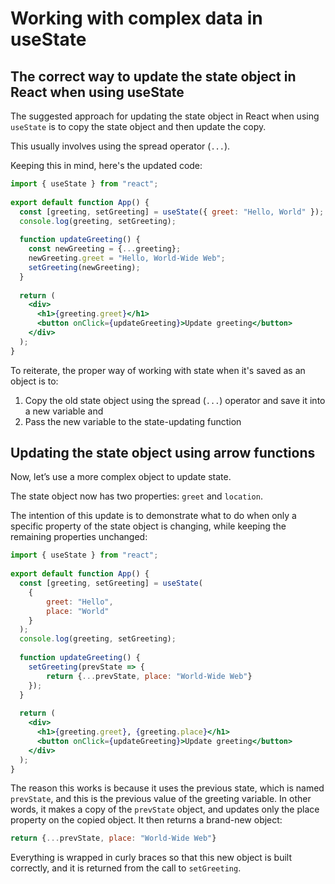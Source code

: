 # Working with complex data in useState

## The correct way to update the state object in React when using useState

The suggested approach for updating the state object in React when using `useState` is to copy the state object and then update the copy.

This usually involves using the spread operator (`...`).

Keeping this in mind, here's the updated code:

```jsx
import { useState } from "react"; 
 
export default function App() { 
  const [greeting, setGreeting] = useState({ greet: "Hello, World" }); 
  console.log(greeting, setGreeting); 
 
  function updateGreeting() { 
    const newGreeting = {...greeting}; 
    newGreeting.greet = "Hello, World-Wide Web"; 
    setGreeting(newGreeting); 
  } 
 
  return ( 
    <div> 
      <h1>{greeting.greet}</h1> 
      <button onClick={updateGreeting}>Update greeting</button> 
    </div> 
  ); 
}
```

To reiterate, the proper way of working with state when it's saved as an object is to:

1. Copy the old state object using the spread (`...`) operator and save it into a new variable and 
2. Pass the new variable to the state-updating function 

## Updating the state object using arrow functions

Now, let’s use a more complex object to update state.

The state object now has two properties: `greet` and `location`.

The intention of this update is to demonstrate what to do when only a specific property of the state object is changing, while keeping the remaining properties unchanged:

```jsx
import { useState } from "react"; 
 
export default function App() { 
  const [greeting, setGreeting] = useState( 
    { 
        greet: "Hello", 
        place: "World" 
    } 
  ); 
  console.log(greeting, setGreeting); 
 
  function updateGreeting() { 
    setGreeting(prevState => { 
        return {...prevState, place: "World-Wide Web"} 
    }); 
  } 
 
  return ( 
    <div> 
      <h1>{greeting.greet}, {greeting.place}</h1> 
      <button onClick={updateGreeting}>Update greeting</button> 
    </div> 
  ); 
} 
```

The reason this works is because it uses the previous state, which is named `prevState`, and this is the previous value of the greeting variable. In other words, it makes a copy of the `prevState` object, and updates only the place property on the copied object. It then returns a brand-new object: 

```jsx
return {...prevState, place: "World-Wide Web"} 
```

Everything is wrapped in curly braces so that this new object is built correctly, and it is returned from the call to `setGreeting`.
